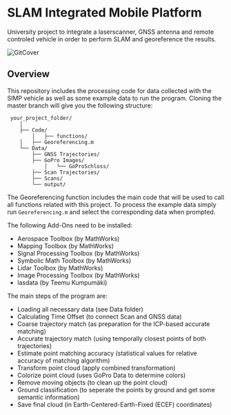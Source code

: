 # SLAM Integrated Mobile Platform
University project to integrate a laserscanner, GNSS antenna and remote controled vehicle in order to perform SLAM and georeference the results. 

![GitCover](https://user-images.githubusercontent.com/92944341/152424731-54061cfb-b6c4-4ac2-ab5a-4ca5c56b4e54.png)


## Overview
This repository includes the processing code for data collected with the SIMP vehicle as well as some example data to run the program. Cloning the master branch will give you the following structure:

```
 your_project_folder/
	│
	├── Code/  
        │   ├── functions/  
	│   ├── Georeferencing.m 
	└── Data/  
	    ├── GNSS Trajectories/  
	    ├── GoPro Images/  
            │   └── GoProSchloss/  
 	    ├── Scan Trajectories/  
	    ├── Scans/  
	    └── output/  
```

The Georeferencing function includes the main code that will be used to call all functions related with this project. To process the example data simply run `Georeferencing.m` and select the corresponding data when prompted. 

The following Add-Ons need to be installed:
- Aerospace Toolbox (by MathWorks)
- Mapping Toolbox (by MathWorks)
- Signal Processing Toolbox (by MathWorks)
- Symbolic Math Toolbox (by MathWorks)
- Lidar Toolbox (by MathWorks)
- Image Processing Toolbox (by MathWorks)
- lasdata (by Teemu Kumpumäki)

The main steps of the program are:
- Loading all necessary data (see Data folder)
- Calculating Time Offset (to connect Scan and GNSS data)
- Coarse trajectory match (as preparation for the ICP-based accurate matching)
- Accurate trajectory match (using temporally closest points of both trajectories)
- Estimate point matching accuracy (statistical values for relative accuracy of matching algorithm)
- Transform point cloud (apply combined transformation)
- Colorize point cloud (uses GoPro Data to determine colors)
- Remove moving objects (to clean up the point cloud)
- Ground classification (to seperate the points by ground and get some semantic information)
- Save final cloud (in Earth-Centered-Earth-Fixed (ECEF) coordinates)


